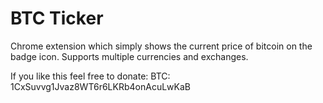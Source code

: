 # BTC Ticker
Chrome extension which simply shows the current price of bitcoin on the badge icon. Supports multiple currencies and exchanges.

If you like this feel free to donate:
BTC: 1CxSuvvg1Jvaz8WT6r6LKRb4onAcuLwKaB

